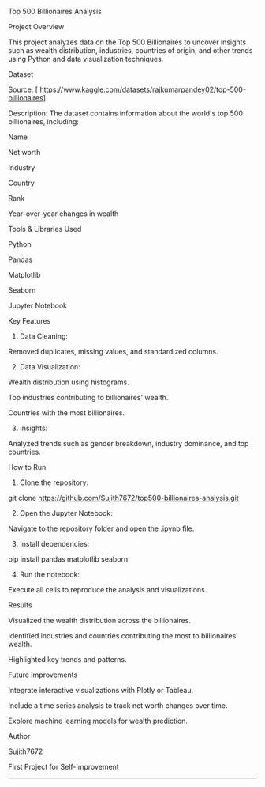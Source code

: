 
Top 500 Billionaires Analysis

Project Overview

This project analyzes data on the Top 500 Billionaires to uncover insights such as wealth distribution, industries, countries of origin, and other trends using Python and data visualization techniques.

Dataset

Source: [  https://www.kaggle.com/datasets/rajkumarpandey02/top-500-billionaires]

Description: The dataset contains information about the world's top 500 billionaires, including:

Name

Net worth

Industry

Country

Rank

Year-over-year changes in wealth



Tools & Libraries Used

Python

Pandas

Matplotlib

Seaborn

Jupyter Notebook


Key Features

1. Data Cleaning:

Removed duplicates, missing values, and standardized columns.



2. Data Visualization:

Wealth distribution using histograms.

Top industries contributing to billionaires' wealth.

Countries with the most billionaires.



3. Insights:

Analyzed trends such as gender breakdown, industry dominance, and top countries.




How to Run

1. Clone the repository:

git clone https://github.com/Sujith7672/top500-billionaires-analysis.git


2. Open the Jupyter Notebook:

Navigate to the repository folder and open the .ipynb file.



3. Install dependencies:

pip install pandas matplotlib seaborn


4. Run the notebook:

Execute all cells to reproduce the analysis and visualizations.




Results

Visualized the wealth distribution across the billionaires.

Identified industries and countries contributing the most to billionaires' wealth.

Highlighted key trends and patterns.


Future Improvements

Integrate interactive visualizations with Plotly or Tableau.

Include a time series analysis to track net worth changes over time.

Explore machine learning models for wealth prediction.


Author

Sujith7672

First Project for Self-Improvement



---
